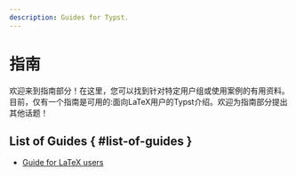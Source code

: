 ```yaml
---
description: Guides for Typst.
---
```


# 指南
欢迎来到指南部分！在这里，您可以找到针对特定用户组或使用案例的有用资料。
目前，仅有一个指南是可用的:面向LaTeX用户的Typst介绍。欢迎为指南部分提出其他话题！

## List of Guides { #list-of-guides }
- [Guide for LaTeX users]($guides/guide-for-latex-users)

